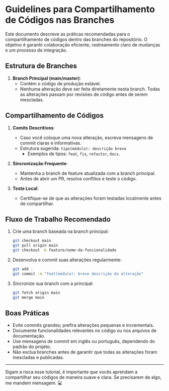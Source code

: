 # Guidelines para Compartilhamento de Códigos nas Branches

Este documento descreve as práticas recomendadas para o compartilhamento de códigos dentro das branches do repositório. O objetivo é garantir colaboração eficiente, rastreamento claro de mudanças e um processo de integração.

## Estrutura de Branches

1. **Branch Principal (main/master)**:
   - Contém o código de produção estável.
   - Nenhuma alteração deve ser feita diretamente nesta branch. Todas as alterações passam por revisões de código antes de serem mescladas.

## Compartilhamento de Códigos

1. **Comits Descritivos**:
   - Caso você coloque uma nova alteração, escreva mensagens de commit claras e informativas.
   - Estrutura sugerida: `tipo(módulo): descrição breve`
     - Exemplos de tipos: `feat`, `fix`, `refactor`, `docs`.

2. **Sincronização Frequente**:
   - Mantenha a branch de feature atualizada com a branch principal.
   - Antes de abrir um PR, resolva conflitos e teste o código.

4. **Teste Local**:
   - Certifique-se de que as alterações foram testadas localmente antes de compartilhar.

## Fluxo de Trabalho Recomendado

1. Crie uma branch baseada na branch principal:
   ```bash
   git checkout main
   git pull origin main
   git checkout -b feature/nome-da-funcionalidade
   ```

2. Desenvolva e commit suas alterações regularmente:
   ```bash
   git add .
   git commit -m "feat(módulo): breve descrição da alteração"
   ```

3. Sincronize sua branch com a principal:
   ```bash
   git fetch origin main
   git merge main
   ```

## Boas Práticas

- Evite commits grandes; prefira alterações pequenas e incrementais.
- Documente funcionalidades relevantes no código ou nos arquivos de documentação.
- Use mensagens de commit em inglês ou português, dependendo do padrão do projeto.
- Não exclua branches antes de garantir que todas as alterações foram mescladas e publicadas.

---

Sigam a risca esse tutorial, é importante que vocês aprendam a compartilhar seu códigos de maneira suave e clara. Se precisarem de algo, me mandem mensagem. 💻
